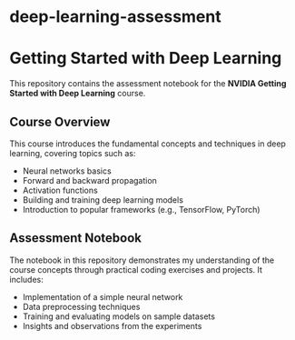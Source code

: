 # deep-learning-assessment
# Getting Started with Deep Learning  

This repository contains the assessment notebook for the **NVIDIA Getting Started with Deep Learning** course.  

## Course Overview  

This course introduces the fundamental concepts and techniques in deep learning, covering topics such as:  

- Neural networks basics  
- Forward and backward propagation  
- Activation functions  
- Building and training deep learning models  
- Introduction to popular frameworks (e.g., TensorFlow, PyTorch)  

## Assessment Notebook  

The notebook in this repository demonstrates my understanding of the course concepts through practical coding exercises and projects. It includes:  

- Implementation of a simple neural network  
- Data preprocessing techniques  
- Training and evaluating models on sample datasets  
- Insights and observations from the experiments  

